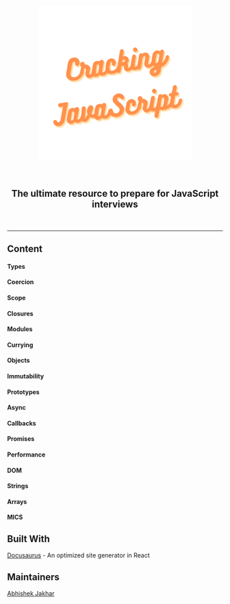 <div align="center">
	<img src="static/img/cracking-javascript.png" width="360" height="360">
    <br>
	<br>
    <br>
	<h2>The ultimate resource to prepare for JavaScript interviews</h2>
    <br>
</div>

---
## Content

#### Types
#### Coercion
#### Scope
#### Closures
#### Modules
#### Currying
#### Objects
#### Immutability
#### Prototypes
#### Async
#### Callbacks
#### Promises
#### Performance
#### DOM
#### Strings
#### Arrays
#### MICS

## Built With

[Docusaurus](https://v2.docusaurus.io/) - An optimized site generator in React

## Maintainers

[Abhishek Jakhar](https://github.com/abhishekjakhar) 
